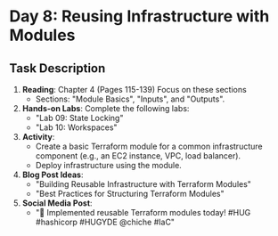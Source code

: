 # Day 8: Reusing Infrastructure with Modules

## Task Description

1. **Reading**:  Chapter 4 (Pages 115-139) Focus on these sections
   - Sections: "Module Basics", "Inputs", and "Outputs".
2. **Hands-on Labs**: Complete the following labs:
   - "Lab 09: State Locking"
   - "Lab 10: Workspaces"
3. **Activity**: 
   - Create a basic Terraform module for a common infrastructure component (e.g., an EC2 instance, VPC, load balancer).
   - Deploy infrastructure using the module.
5. **Blog Post Ideas**: 
   - "Building Reusable Infrastructure with Terraform Modules"
   - "Best Practices for Structuring Terraform Modules"
6. **Social Media Post**: 
   - "🔄 Implemented reusable Terraform modules today! #HUG #hashicorp #HUGYDE @chiche #IaC"





